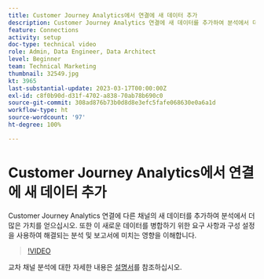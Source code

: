 ```yaml
---
title: Customer Journey Analytics에서 연결에 새 데이터 추가
description: Customer Journey Analytics 연결에 새 데이터를 추가하여 분석에서 더 많은 가치를 얻는 방법에 대해 알아봅니다.
feature: Connections
activity: setup
doc-type: technical video
role: Admin, Data Engineer, Data Architect
level: Beginner
team: Technical Marketing
thumbnail: 32549.jpg
kt: 3965
last-substantial-update: 2023-03-17T00:00:00Z
exl-id: c8f0b90d-d31f-4702-a838-70ab78b690c0
source-git-commit: 308ad876b73b0d8d8e3efc5fafe068630e0a6a1d
workflow-type: ht
source-wordcount: '97'
ht-degree: 100%

---
```


# Customer Journey Analytics에서 연결에 새 데이터 추가

Customer Journey Analytics 연결에 다른 채널의 새 데이터를 추가하여 분석에서 더 많은 가치를 얻으십시오. 또한 이 새로운 데이터를 병합하기 위한 요구 사항과 구성 설정을 사용하여 해결되는 분석 및 보고서에 미치는 영향을 이해합니다.

>[!VIDEO](https://video.tv.adobe.com/v/32549/?learn=on&quality=12)

교차 채널 분석에 대한 자세한 내용은 [설명서](https://experienceleague.adobe.com/docs/analytics-platform/using/cca/overview.html?lang=ko-KR)를 참조하십시오.
